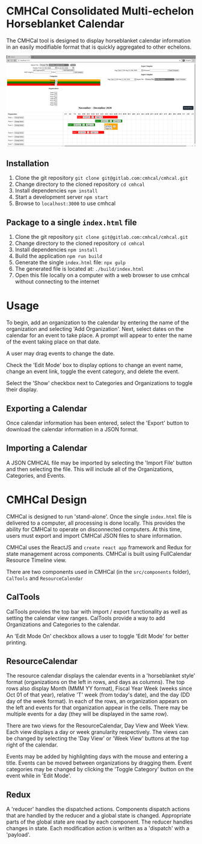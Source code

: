 # CMHCal Consolidated Multi-echelon Horseblanket Calendar

The CMHCal tool is designed to display horseblanket calendar information in an easily modifiable format that is quickly aggregated to other echelons.

![cmhcal_screenshot][screenshot_1]

[screenshot_1]: cmhcal_1.png "CMHCal Screenshot"

## Installation

1. Clone the git repository `git clone git@gitlab.com:cmhcal/cmhcal.git`
2. Change directory to the cloned repository `cd cmhcal`
3. Install dependencies `npm install`
4. Start a development server `npm start`
5. Browse to `localhost:3000` to use cmhcal

## Package to a single `index.html` file

1. Clone the git repository `git clone git@gitlab.com:cmhcal/cmhcal.git`
2. Change directory to the cloned repository `cd cmhcal`
3. Install dependencies `npm install`
4. Build the application `npm run build`
5. Generate the single `index.html` file: `npx gulp`
6. The generated file is located at: `./build/index.html`
7. Open this file locally on a computer with a web browser to use cmhcal without connecting to the internet


# Usage

To begin, add an organization to the calendar by entering the name of the organization and selecting 'Add Organization'. Next, select dates on the calendar for an event to take place. A prompt will appear to enter the name of the event taking place on that date.

A user may drag events to change the date.

Check the 'Edit Mode' box to display options to change an event name, change an event link, toggle the event category, and delete the event.

Select the 'Show' checkbox next to Categories and Organizations to toggle their display.

## Exporting a Calendar

Once calendar information has been entered, select the 'Export' button to download the calendar information in a JSON format.

## Importing a Calendar

A JSON CMHCAL file may be imported by selecting the 'Import File' button and then selecting the file. This will include all of the Organizations, Categories, and Events.


# CMHCal Design

CMHCal is designed to run 'stand-alone'. Once the single `index.html` file is delivered to a computer, all processing is done locally. This provides the ability for CMHCal to operate on disconnected computers. At this time, users must export and import CMHCal JSON files to share information.

CMHCal uses the ReactJS and `create react app` framework and Redux for state management across components. CMHCal is built using FullCalendar Resource Timeline view.

There are two components used in CMHCal (in the `src/components` folder), `CalTools` and `ResourceCalendar`

## CalTools

CalTools provides the top bar with import / export functionality as well as setting the calendar view ranges. CalTools provide a way to add Organizations and Categories to the calendar.

An 'Edit Mode On' checkbox allows a user to toggle 'Edit Mode' for better printing.

## ResourceCalendar

The resource calendar displays the calendar events in a 'horseblanket style' format (organizations on the left in rows, and days as columns). The top rows also display Month (MMM YY format), Fiscal Year Week (weeks since Oct 01 of that year), relative 'T' week (from today's date), and the day (DD day of the week format). In each of the rows, an organization appears on the left and events for that organization appear in the cells. There may be multiple events for a day (they will be displayed in the same row).

There are two views for the ResourceCalendar, Day View and Week View. Each view displays a day or week granularity respectively. The views can be changed by selecting the 'Day View' or 'Week View' buttons at the top right of the calendar.

Events may be added by highlighting days with the mouse and entering a title. Events can be moved between organizations by dragging them. Event categories may be changed by clicking the 'Toggle Category' button on the event while in 'Edit Mode'.

## Redux

A 'reducer' handles the dispatched actions. Components dispatch actions that are handled by the reducer and a global state is changed. Appropriate parts of the global state are read by each component. The reducer handles changes in state. Each modification action is written as a 'dispatch' with a 'payload'.
